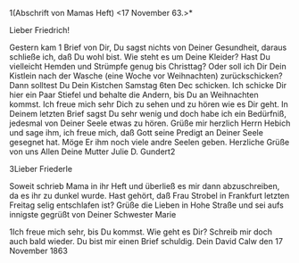 1(Abschrift von Mamas Heft) <17 November 63.>*


Lieber Friedrich!

Gestern kam 1 Brief von Dir, Du sagst nichts von Deiner Gesundheit, daraus schließe ich, daß Du wohl bist. Wie steht es um Deine Kleider? Hast Du vielleicht Hemden und Strümpfe genug bis Christtag? Oder soll ich Dir Dein Kistlein nach der Wasche (eine Woche vor Weihnachten) zurückschicken? Dann solltest Du Dein Kistchen Samstag 6ten Dec schicken. Ich schicke Dir hier ein Paar Stiefel und behalte die Andern, bis Du an Weihnachten kommst. 
Ich freue mich sehr Dich zu sehen und zu hören wie es Dir geht. In Deinem letzten Brief sagst Du sehr wenig und doch habe ich ein Bedürfniß, jedesmal von Deiner Seele etwas zu hören. Grüße mir herzlich Herrn Hebich und sage ihm, ich freue mich, daß Gott seine Predigt an Deiner Seele gesegnet hat. Möge Er ihm noch viele andre Seelen geben. Herzliche Grüße von uns Allen  Deine Mutter
 Julie D. Gundert2



3Lieber Friederle

Soweit schrieb Mama in ihr Heft und überließ es mir dann abzuschreiben, da es ihr zu dunkel wurde. Hast gehört, daß Frau Strobel in Frankfurt letzten Freitag selig entschlafen ist? Grüße die Lieben in Hohe Straße und sei aufs innigste gegrüßt von Deiner
 Schwester Marie



1Ich freue mich sehr, bis Du kommst. Wie geht es Dir? Schreib mir doch auch bald wieder. Du bist mir einen Brief schuldig.
 Dein David
Calw den 17 November 1863
